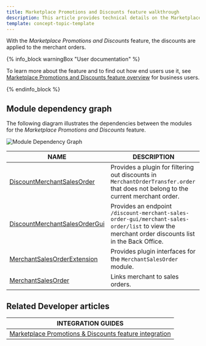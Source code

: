 ```yaml
---
title: Marketplace Promotions and Discounts feature walkthrough
description: This article provides technical details on the Marketplace Promotions and Discounts feature.
template: concept-topic-template
---
```


With the *Marketplace Promotions and Discounts* feature, the discounts are applied to the merchant orders.

{% info_block warningBox "User documentation" %}

To learn more about the feature and to find out how end users use it, see [Marketplace Promotions and Discounts feature overview](/docs/marketplace/user/features/{{page.version}}/marketplace-product-options-feature-overview.html) for business users.

{% endinfo_block %}

## Module dependency graph

The following diagram illustrates the dependencies between the modules for the *Marketplace Promotions and Discounts* feature.

![Module Dependency Graph](https://confluence-connect.gliffy.net/embed/image/75358e26-725d-4f7d-8686-c72be236b88e.png?utm_medium=live&utm_source=custom)

| NAME | DESCRIPTION | 
| --- | --- |
| [DiscountMerchantSalesOrder](https://github.com/spryker/discount-merchant-sales-order) | Provides a plugin for filtering out discounts in `MerchantOrderTransfer.order` that does not belong to the current merchant order. |
| [DiscountMerchantSalesOrderGui](https://github.com/spryker/discount-merchant-sales-order) | Provides an endpoint `/discount-merchant-sales-order-gui/merchant-sales-order/list` to view the merchant order discounts list in the Back Office. |
| [MerchantSalesOrderExtension](https://github.com/spryker/merchant-sales-order-extension) | Provides plugin interfaces for the `MerchantSalesOrder` module. |
| [MerchantSalesOrder](https://github.com/spryker/merchant-sales-order) | Links merchant to sales orders. |

## Related Developer articles

| INTEGRATION GUIDES| 
| -------------- | 
| [Marketplace Promotions & Discounts feature integration](/docs/marketplace/dev/feature-integration-guides/{{page.version}}/marketplace-promotions-discounts-feature-integration.html) | 
